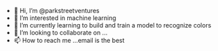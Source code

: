 - 👋 Hi, I’m @parkstreetventures
- 👀 I’m interested in machine learning
- 🌱 I’m currently learning to build and train a model to recognize colors
- 💞️ I’m looking to collaborate on ...
- 📫 How to reach me ...email is the best

<!---
parkstreetventures/parkstreetventures is a ✨ special ✨ repository because its `README.md` (this file) appears on your GitHub profile.
You can click the Preview link to take a look at your changes.
--->
